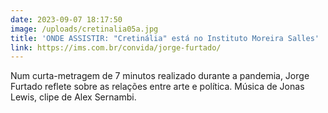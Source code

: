 ```yaml
---
date: 2023-09-07 18:17:50
image: /uploads/cretinalia05a.jpg
title: 'ONDE ASSISTIR: "Cretinália" está no Instituto Moreira Salles'
link: https://ims.com.br/convida/jorge-furtado/
---
```

Num curta-metragem de 7 minutos realizado durante a pandemia, Jorge Furtado reflete sobre as relações entre arte e política. Música de Jonas Lewis, clipe de Alex Sernambi.